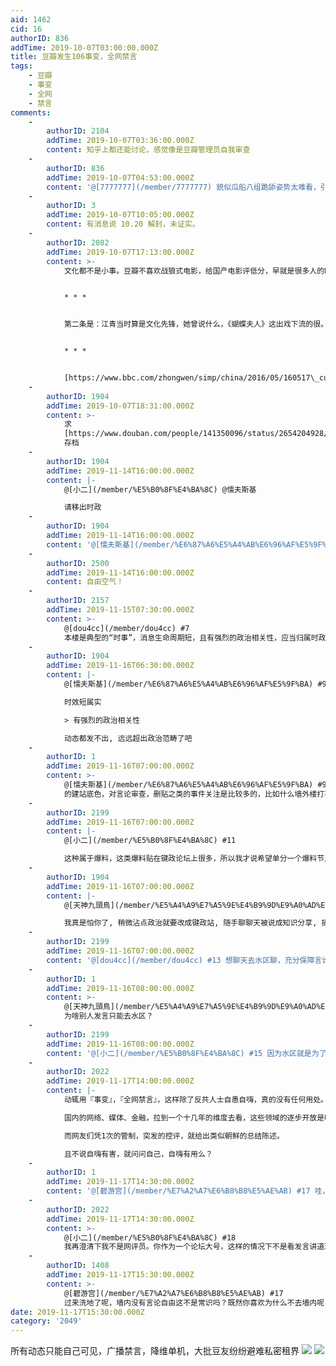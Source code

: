 ```yaml
---
aid: 1462
cid: 16
authorID: 836
addTime: 2019-10-07T03:00:00.000Z
title: 豆瓣发生106事变，全网禁言
tags:
    - 豆瓣
    - 事变
    - 全网
    - 禁言
comments:
    -
        authorID: 2104
        addTime: 2019-10-07T03:36:00.000Z
        content: 知乎上都还能讨论，感觉像是豆瓣管理员自我审查
    -
        authorID: 836
        addTime: 2019-10-07T04:53:00.000Z
        content: '@[7777777](/member/7777777) 貌似瓜船八组跪舔姿势太难看，引起官方菊部不适'
    -
        authorID: 3
        addTime: 2019-10-07T10:05:00.000Z
        content: 有消息说 10.20 解封，未证实。
    -
        authorID: 2082
        addTime: 2019-10-07T17:13:00.000Z
        content: >-
            文化都不是小事。豆瓣不喜欢战狼式电影，给国产电影评低分，早就是很多人的眼中钉。


            * * *


            第二条是：江青当时算是文化先锋，她曾说什么，《蝴蝶夫人》这出戏下流的很。我就不服气，我说，《蝴蝶夫人》这出戏一点都不下流，完全是站在那被欺压的巧巧桑，美国上校平克顿显然是个反面角色。她（指江青）自己演的电影，像什么《王老五抢亲》才算的上是低级趣味呢。


            * * *


            [https://www.bbc.com/zhongwen/simp/china/2016/05/160517\_cultural\_revolution\_experience\_yan\_story](https://www.bbc.com/zhongwen/simp/china/2016/05/160517_cultural_revolution_experience_yan_story)
    -
        authorID: 1904
        addTime: 2019-10-07T18:31:00.000Z
        content: >-
            求
            [https://www.douban.com/people/141350096/status/2654204928/](https://www.douban.com/people/141350096/status/2654204928/)
            存档
    -
        authorID: 1904
        addTime: 2019-11-14T16:00:00.000Z
        content: |-
            @[小二](/member/%E5%B0%8F%E4%BA%8C) @懦夫斯基

            请移出时政
    -
        authorID: 1904
        addTime: 2019-11-14T16:00:00.000Z
        content: '@[懦夫斯基](/member/%E6%87%A6%E5%A4%AB%E6%96%AF%E5%9F%BA) 请移出时政'
    -
        authorID: 2500
        addTime: 2019-11-14T16:00:00.000Z
        content: 自由空气！
    -
        authorID: 2157
        addTime: 2019-11-15T07:30:00.000Z
        content: >-
            @[dou4cc](/member/dou4cc) #7
            本楼是典型的“时事”，消息生命周期短，且有强烈的政治相关性，应当归属时政。你觉得应该归属到哪里？
    -
        authorID: 1904
        addTime: 2019-11-16T06:30:00.000Z
        content: |-
            @[懦夫斯基](/member/%E6%87%A6%E5%A4%AB%E6%96%AF%E5%9F%BA) #9

            时效短属实

            > 有强烈的政治相关性

            动态都发不出, 远远超出政治范畴了吧
    -
        authorID: 1
        addTime: 2019-11-16T07:00:00.000Z
        content: >-
            @[懦夫斯基](/member/%E6%87%A6%E5%A4%AB%E6%96%AF%E5%9F%BA) #9 按照 2049bbs
            的建站底色，对言论审查，删贴之类的事件关注是比较多的，比如什么墙外楼打不开了之类的讨论。把这种帖子归于时政没有问题，不过呢，从我个人角度，对言论审查极其敏感，更多是受到《黑客与画家》那本书的影响，对信息自由和公开有强烈的捍卫本能，因此也是超出具体时政。
    -
        authorID: 2199
        addTime: 2019-11-16T07:00:00.000Z
        content: |-
            @[小二](/member/%E5%B0%8F%E4%BA%8C) #11

            这种属于爆料，这类爆料贴在键政论坛上很多，所以我才说希望单分一个爆料节点出来分类。
    -
        authorID: 1904
        addTime: 2019-11-16T07:00:00.000Z
        content: |-
            @[天神九頭鳥](/member/%E5%A4%A9%E7%A5%9E%E4%B9%9D%E9%A0%AD%E9%B3%A5) #12

            我真是怕你了, 稍微沾点政治就要改成键政站, 随手聊聊天被说成知识分享, 搞得我都不敢讲话了
    -
        authorID: 2199
        addTime: 2019-11-16T07:00:00.000Z
        content: '@[dou4cc](/member/dou4cc) #13 想聊天去水区聊，充分保障言论自由发帖自由，话随便讲，请。'
    -
        authorID: 1
        addTime: 2019-11-16T08:00:00.000Z
        content: >-
            @[天神九頭鳥](/member/%E5%A4%A9%E7%A5%9E%E4%B9%9D%E9%A0%AD%E9%B3%A5) #14
            为啥别人发言只能去水区？
    -
        authorID: 2199
        addTime: 2019-11-16T08:00:00.000Z
        content: '@[小二](/member/%E5%B0%8F%E4%BA%8C) #15 因为水区就是为了水而存在的啊'
    -
        authorID: 2022
        addTime: 2019-11-17T14:00:00.000Z
        content: |-
            动辄用『事变』，『全网禁言』，这样除了反共人士自愚自嗨，真的没有任何用处。

            国内的网络、媒体、金融，拉到一个十几年的维度去看，这些领域的逐步开放是明摆在那里的。

            而网友们凭1次的管制，突发的控评，就给出类似朝鲜的总结陈述。

            且不说自嗨有害，就问问自己，自嗨有用么？
    -
        authorID: 1
        addTime: 2019-11-17T14:30:00.000Z
        content: '@[碧游宫](/member/%E7%A2%A7%E6%B8%B8%E5%AE%AB) #17 哇，活生生向我们展示了网评员的工作~'
    -
        authorID: 2022
        addTime: 2019-11-17T14:30:00.000Z
        content: >-
            @[小二](/member/%E5%B0%8F%E4%BA%8C) #18
            我再澄清下我不是网评员。你作为一个论坛大号，这样的情况下不是看发言讲道理，而是给别的帐号定性网评员狂带节奏，真的很不大号
    -
        authorID: 1408
        addTime: 2019-11-17T15:30:00.000Z
        content: >-
            @[碧游宫](/member/%E7%A2%A7%E6%B8%B8%E5%AE%AB) #17
            过来洗地了呢，墙内没有言论自由这不是常识吗？既然你喜欢为什么不去墙内呢？墙外给你们言论自由可真是浪费
date: 2019-11-17T15:30:00.000Z
category: '2049'
---
```


所有动态只能自己可见，广播禁言，降维单机，大批豆友纷纷避难私密租界 ![](https://i.loli.net/2019/10/07/sjz2gW5UtmuQhRI.png) ![](https://i.loli.net/2019/10/07/qfDJybL3gcEvAal.png)
